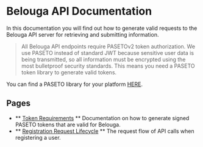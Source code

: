# Belouga API Documentation 

In this documentation you will find out how to generate valid requests to the Belouga API server for retrieving and submitting information.

> All Belouga API endpoints require PASETOv2 token authorization. We use PASETO instead of standard JWT because sensitive user data is being transmitted, so all information must be encrypted using the most bulletproof security standards. This means you need a PASETO token library to generate valid tokens. 

You can find a PASETO library for your platform [HERE](https://paseto.io/).

## Pages
- ** [Token Requirements](./requirements.md) ** Documentation on how to generate signed PASETO tokens that are valid for Belouga. 
- ** [Registration Request Lifecycle](./requirements.md) ** The request flow of API calls when registering a user.
